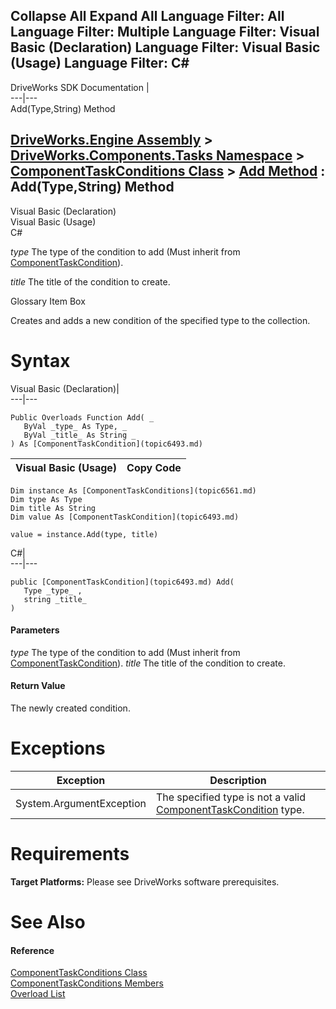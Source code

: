 Collapse All Expand All Language Filter: All  Language Filter: Multiple  Language Filter: Visual Basic (Declaration) Language Filter: Visual Basic (Usage) Language Filter: C#  
---  
DriveWorks SDK Documentation  |   
---|---  
Add(Type,String) Method   
  
[DriveWorks.Engine Assembly](topic2156.md) > [DriveWorks.Components.Tasks Namespace](topic6391.md) > [ComponentTaskConditions Class](topic6561.md) > [Add Method](topic6568.md) : Add(Type,String) Method  
---  
  
Visual Basic (Declaration)    
Visual Basic (Usage)    
C# 

_type_
    The type of the condition to add (Must inherit from [ComponentTaskCondition](topic6493.md)).

_title_
    The title of the condition to create.

Glossary Item Box

Creates and adds a new condition of the specified type to the collection. 

# Syntax

Visual Basic (Declaration)|   
---|---  
      
    
    Public Overloads Function Add( _
       ByVal _type_ As Type, _
       ByVal _title_ As String _
    ) As [ComponentTaskCondition](topic6493.md)  
  
Visual Basic (Usage)| Copy Code  
---|---  
      
    
    Dim instance As [ComponentTaskConditions](topic6561.md)
    Dim type As Type
    Dim title As String
    Dim value As [ComponentTaskCondition](topic6493.md)
     
    value = instance.Add(type, title)  
  
C#|   
---|---  
      
    
    public [ComponentTaskCondition](topic6493.md) Add( 
       Type _type_ ,
       string _title_
    )  
  
#### Parameters

 _type_
    The type of the condition to add (Must inherit from [ComponentTaskCondition](topic6493.md)).
_title_
    The title of the condition to create.

#### Return Value

The newly created condition.

# Exceptions

Exception| Description  
---|---  
System.ArgumentException| The specified type is not a valid [ComponentTaskCondition](topic6493.md) type.  
  
# Requirements

**Target Platforms:** Please see DriveWorks software prerequisites.

# See Also

#### Reference

[ComponentTaskConditions Class](topic6561.md)   
[ComponentTaskConditions Members](topic6562.md)   
[Overload List](topic6568.md)


